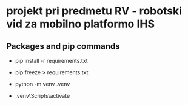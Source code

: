 # projekt pri predmetu RV - robotski vid za mobilno platformo IHS

## Packages and pip commands
- pip install -r requirements.txt
- pip freeze > requirements.txt

- python -m venv .venv
- .venv\Scripts\activate

## 